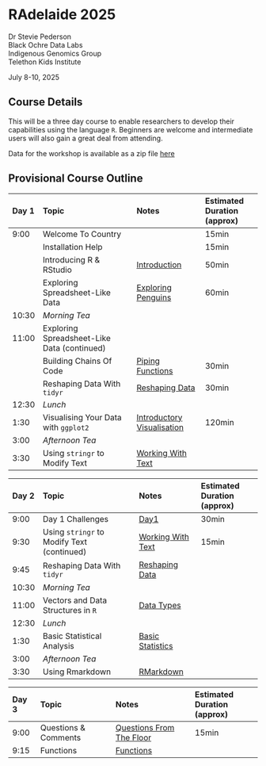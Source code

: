 RAdelaide 2025
================
Dr Stevie Pederson  
Black Ochre Data Labs  
Indigenous Genomics Group  
Telethon Kids Institute

July 8-10, 2025

## Course Details

This will be a three day course to enable researchers to develop their
capabilities using the language `R`. Beginners are welcome and
intermediate users will also gain a great deal from attending.

Data for the workshop is available as a zip file [here](data.zip)

## Provisional Course Outline

| Day 1 | Topic | Notes | Estimated Duration <br>(approx) |
|:---|:---|:---|:---|
| 9:00 | Welcome To Country |  | 15min |
|  | Installation Help |  | 15min |
|  | Introducing R & RStudio | [Introduction](intro.html) | 50min |
|  | Exploring Spreadsheet-Like Data | [Exploring Penguins](penguins.html) | 60min |
| 10:30 | *Morning Tea* |  |  |
| 11:00 | Exploring Spreadsheet-Like Data (continued) |  |  |
|  | Building Chains Of Code | [Piping Functions](piping_functions.html) | 30min |
|  | Reshaping Data With `tidyr` | [Reshaping Data](tidying.html) | 30min |
| 12:30 | *Lunch* |  |  |
| 1:30 | Visualising Your Data with `ggplot2` | [Introductory Visualisation](intro_vis.html) | 120min |
| 3:00 | *Afternoon Tea* |  |  |
| 3:30 | Using `stringr` to Modify Text | [Working With Text](text.html) |  |

| Day 2 | Topic | Notes | Estimated Duration <br>(approx) |
|:---|:---|:---|:---|
| 9:00 | Day 1 Challenges | [Day1](day1.html) | 30min |
| 9:30 | Using `stringr` to Modify Text (continued) | [Working With Text](text.html) | 15min |
| 9:45 | Reshaping Data With `tidyr` | [Reshaping Data](tidyr.html) |  |
| 10:30 | *Morning Tea* |  |  |
| 11:00 | Vectors and Data Structures in `R` | [Data Types](data_types.html) |  |
| 12:30 | *Lunch* |  |  |
| 1:30 | Basic Statistical Analysis | [Basic Statistics](basic_stats.html) |  |
| 3:00 | *Afternoon Tea* |  |  |
| 3:30 | Using Rmarkdown | [RMarkdown](rmarkdown.html) |  |

| Day 3 | Topic | Notes | Estimated Duration <br>(approx) |
|:---|:---|:---|:---|
| 9:00 | Questions & Comments | [Questions From The Floor](day3.html) | 15min |
| 9:15 | Functions | [Functions](functions.html) |  |
